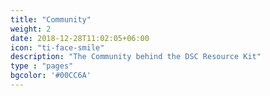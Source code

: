 ```yaml
---
title: "Community"
weight: 2
date: 2018-12-28T11:02:05+06:00
icon: "ti-face-smile"
description: "The Community behind the DSC Resource Kit"
type : "pages"
bgcolor: '#00CC6A'
---
```

